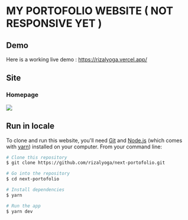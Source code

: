 # MY PORTOFOLIO WEBSITE ( NOT RESPONSIVE YET )

## Demo

Here is a working live demo : https://rizalyoga.vercel.app/

## Site

### Homepage

![](https://github.com/rizalyoga/next-portofolio/tree/main/public/assets/images/home-ss.png)

## Run in locale

To clone and run this website, you'll need [Git](https://git-scm.com) and [Node.js](https://nodejs.org/en/download/) (which comes with [yarn](https://yarnpkg.com/)) installed on your computer. From your command line:

```bash
# Clone this repository
$ git clone https://github.com/rizalyoga/next-portofolio.git

# Go into the repository
$ cd next-portofolio

# Install dependencies
$ yarn

# Run the app
$ yarn dev
```
